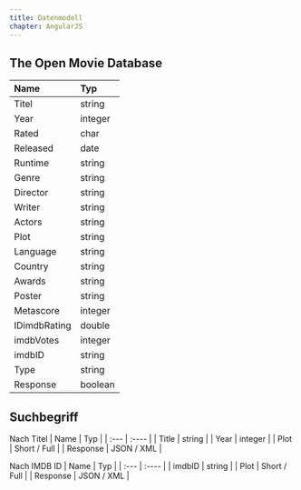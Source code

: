 ```yaml
---
title: Datenmodell
chapter: AngularJS
---
```


## The Open Movie Database
| Name | Typ |
| :--- | :---- |
|  Titel | string |
|  Year | integer |
|  Rated | char |
|  Released | date |
|  Runtime | string |
|  Genre | string |
|  Director | string |
|  Writer | string |
|  Actors | string |
|  Plot | string |
|  Language | string |
|  Country | string |
|  Awards | string |
|  Poster | string |
|  Metascore | integer |
|  IDimdbRating| double |
|  imdbVotes | integer |
|  imdbID| string |
|  Type | string |
|  Response | boolean |

## Suchbegriff
Nach Titel
| Name | Typ |
| :--- | :---- |
|  Title | string |
| Year | integer |
| Plot | Short / Full |
| Response | JSON / XML |

Nach IMDB ID
| Name | Typ |
| :--- | :---- |
| imdbID | string |
| Plot | Short / Full |
| Response | JSON / XML |


